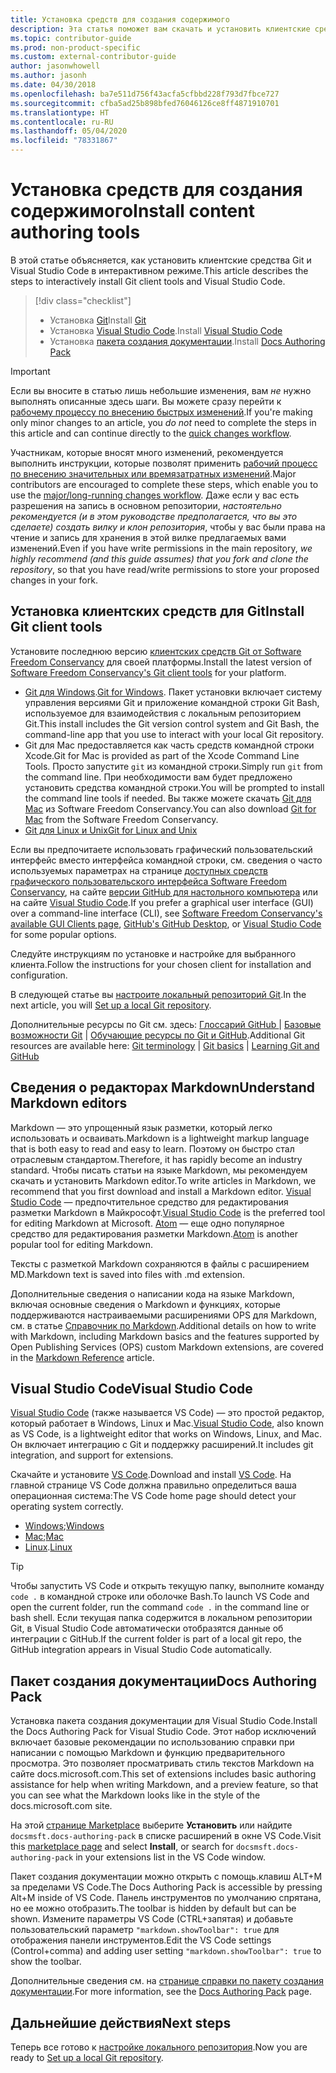 ```yaml
---
title: Установка средств для создания содержимого
description: Эта статья поможет вам скачать и установить клиентские средства, необходимые для редактирования файлов Markdown и работы с Git.
ms.topic: contributor-guide
ms.prod: non-product-specific
ms.custom: external-contributor-guide
author: jasonwhowell
ms.author: jasonh
ms.date: 04/30/2018
ms.openlocfilehash: ba7e511d756f43acfa5cfbbd228f793d7fbce727
ms.sourcegitcommit: cfba5ad25b898bfed76046126ce8ff4871910701
ms.translationtype: HT
ms.contentlocale: ru-RU
ms.lasthandoff: 05/04/2020
ms.locfileid: "78331867"
---
```

# <a name="install-content-authoring-tools"></a><span data-ttu-id="4dc6c-103">Установка средств для создания содержимого</span><span class="sxs-lookup"><span data-stu-id="4dc6c-103">Install content authoring tools</span></span>

<span data-ttu-id="4dc6c-104">В этой статье объясняется, как установить клиентские средства Git и Visual Studio Code в интерактивном режиме.</span><span class="sxs-lookup"><span data-stu-id="4dc6c-104">This article describes the steps to interactively install Git client tools and Visual Studio Code.</span></span>
> [!div class="checklist"]
> * <span data-ttu-id="4dc6c-105">Установка [Git](https://git-scm.com/)</span><span class="sxs-lookup"><span data-stu-id="4dc6c-105">Install [Git](https://git-scm.com/)</span></span>
> * <span data-ttu-id="4dc6c-106">Установка [Visual Studio Code](https://code.visualstudio.com/).</span><span class="sxs-lookup"><span data-stu-id="4dc6c-106">Install [Visual Studio Code](https://code.visualstudio.com/)</span></span>
> * <span data-ttu-id="4dc6c-107">Установка [пакета создания документации](https://marketplace.visualstudio.com/items?itemName=docsmsft.docs-authoring-pack).</span><span class="sxs-lookup"><span data-stu-id="4dc6c-107">Install [Docs Authoring Pack](https://marketplace.visualstudio.com/items?itemName=docsmsft.docs-authoring-pack)</span></span>

>[!IMPORTANT]
> <span data-ttu-id="4dc6c-108">Если вы вносите в статью лишь небольшие изменения, вам *не* нужно выполнять описанные здесь шаги. Вы можете сразу перейти к [рабочему процессу по внесению быстрых изменений](index.md#quick-edits-to-existing-documents).</span><span class="sxs-lookup"><span data-stu-id="4dc6c-108">If you're making only minor changes to an article, you *do not* need to complete the steps in this article and can continue directly to the [quick changes workflow](index.md#quick-edits-to-existing-documents).</span></span>
>
> <span data-ttu-id="4dc6c-109">Участникам, которые вносят много изменений, рекомендуется выполнить инструкции, которые позволят применить [рабочий процесс по внесению значительных или времязатратных изменений](how-to-write-workflows-major.md).</span><span class="sxs-lookup"><span data-stu-id="4dc6c-109">Major contributors are encouraged to complete these steps, which enable you to use the [major/long-running changes workflow](how-to-write-workflows-major.md).</span></span> <span data-ttu-id="4dc6c-110">Даже если у вас есть разрешения на запись в основном репозитории, *настоятельно рекомендуется (и в этом руководстве предполагается, что вы это сделаете) создать вилку и клон репозитория*, чтобы у вас были права на чтение и запись для хранения в этой вилке предлагаемых вами изменений.</span><span class="sxs-lookup"><span data-stu-id="4dc6c-110">Even if you have write permissions in the main repository, *we highly recommend (and this guide assumes) that you fork and clone the repository*, so that you have read/write permissions to store your proposed changes in your fork.</span></span>

## <a name="install-git-client-tools"></a><span data-ttu-id="4dc6c-111">Установка клиентских средств для Git</span><span class="sxs-lookup"><span data-stu-id="4dc6c-111">Install Git client tools</span></span> 

 <span data-ttu-id="4dc6c-112">Установите последнюю версию [клиентских средств Git от Software Freedom Conservancy](https://git-scm.com/download/) для своей платформы.</span><span class="sxs-lookup"><span data-stu-id="4dc6c-112">Install the latest version of [Software Freedom Conservancy's Git client tools](https://git-scm.com/download/) for your platform.</span></span> 

* <span data-ttu-id="4dc6c-113">[Git для Windows](https://git-scm.com/download/win).</span><span class="sxs-lookup"><span data-stu-id="4dc6c-113">[Git for Windows](https://git-scm.com/download/win).</span></span> <span data-ttu-id="4dc6c-114">Пакет установки включает систему управления версиями Git и приложение командной строки Git Bash, используемое для взаимодействия с локальным репозиторием Git.</span><span class="sxs-lookup"><span data-stu-id="4dc6c-114">This install includes the Git version control system and Git Bash, the command-line app that you use to interact with your local Git repository.</span></span>
* <span data-ttu-id="4dc6c-115">Git для Mac предоставляется как часть средств командной строки Xcode.</span><span class="sxs-lookup"><span data-stu-id="4dc6c-115">Git for Mac is provided as part of the Xcode Command Line Tools.</span></span> <span data-ttu-id="4dc6c-116">Просто запустите `git` из командной строки.</span><span class="sxs-lookup"><span data-stu-id="4dc6c-116">Simply run `git` from the command line.</span></span> <span data-ttu-id="4dc6c-117">При необходимости вам будет предложено установить средства командной строки.</span><span class="sxs-lookup"><span data-stu-id="4dc6c-117">You will be prompted to install the command line tools if needed.</span></span> <span data-ttu-id="4dc6c-118">Вы также можете скачать [Git для Mac](https://git-scm.com/download/mac) из Software Freedom Conservancy.</span><span class="sxs-lookup"><span data-stu-id="4dc6c-118">You can also download [Git for Mac](https://git-scm.com/download/mac) from the Software Freedom Conservancy.</span></span>
* [<span data-ttu-id="4dc6c-119">Git для Linux и Unix</span><span class="sxs-lookup"><span data-stu-id="4dc6c-119">Git for Linux and Unix</span></span>](https://git-scm.com/download/linux)

<span data-ttu-id="4dc6c-120">Если вы предпочитаете использовать графический пользовательский интерфейс вместо интерфейса командной строки, см. сведения о часто используемых параметрах на странице [доступных средств графического пользовательского интерфейса Software Freedom Conservancy](https://git-scm.com/downloads/guis), на сайте [версии GitHub для настольного компьютера](https://desktop.github.com/) или на сайте [Visual Studio Code](https://www.visualstudio.com/products/code-vs.aspx).</span><span class="sxs-lookup"><span data-stu-id="4dc6c-120">If you prefer a graphical user interface (GUI) over a command-line interface (CLI), see [Software Freedom Conservancy's available GUI Clients page](https://git-scm.com/downloads/guis), [GitHub's GitHub Desktop](https://desktop.github.com/), or [Visual Studio Code](https://www.visualstudio.com/products/code-vs.aspx) for some popular options.</span></span>

<span data-ttu-id="4dc6c-121">Следуйте инструкциям по установке и настройке для выбранного клиента.</span><span class="sxs-lookup"><span data-stu-id="4dc6c-121">Follow the instructions for your chosen client for installation and configuration.</span></span>

<span data-ttu-id="4dc6c-122">В следующей статье вы [настроите локальный репозиторий Git](get-started-setup-local.md).</span><span class="sxs-lookup"><span data-stu-id="4dc6c-122">In the next article, you will [Set up a local Git repository](get-started-setup-local.md).</span></span>

   <span data-ttu-id="4dc6c-123">Дополнительные ресурсы по Git см. здесь: [Глоссарий GitHub ](https://help.github.com/articles/github-glossary) | [Базовые возможности Git](https://git-scm.com/book/en/v2/Getting-Started-Git-Basics) | [Обучающие ресурсы по Git и GitHub](https://help.github.com/articles/good-resources-for-learning-git-and-github/).</span><span class="sxs-lookup"><span data-stu-id="4dc6c-123">Additional Git resources are available here: [Git terminology](https://help.github.com/articles/github-glossary) | [Git basics](https://git-scm.com/book/en/v2/Getting-Started-Git-Basics) | [Learning Git and GitHub](https://help.github.com/articles/good-resources-for-learning-git-and-github/)</span></span>

## <a name="understand-markdown-editors"></a><span data-ttu-id="4dc6c-124">Сведения о редакторах Markdown</span><span class="sxs-lookup"><span data-stu-id="4dc6c-124">Understand Markdown editors</span></span>

<span data-ttu-id="4dc6c-125">Markdown — это упрощенный язык разметки, который легко использовать и осваивать.</span><span class="sxs-lookup"><span data-stu-id="4dc6c-125">Markdown is a lightweight markup language that is both easy to read and easy to learn.</span></span> <span data-ttu-id="4dc6c-126">Поэтому он быстро стал отраслевым стандартом.</span><span class="sxs-lookup"><span data-stu-id="4dc6c-126">Therefore, it has rapidly become an industry standard.</span></span> <span data-ttu-id="4dc6c-127">Чтобы писать статьи на языке Markdown, мы рекомендуем скачать и установить Markdown editor.</span><span class="sxs-lookup"><span data-stu-id="4dc6c-127">To write articles in Markdown, we recommend that you first download and install a Markdown editor.</span></span>  <span data-ttu-id="4dc6c-128">[Visual Studio Code](https://code.visualstudio.com/) — предпочтительное средство для редактирования разметки Markdown в Майкрософт.</span><span class="sxs-lookup"><span data-stu-id="4dc6c-128">[Visual Studio Code](https://code.visualstudio.com/) is the preferred tool for editing Markdown at Microsoft.</span></span> <span data-ttu-id="4dc6c-129">[Atom](https://atom.io) — еще одно популярное средство для редактирования разметки Markdown.</span><span class="sxs-lookup"><span data-stu-id="4dc6c-129">[Atom](https://atom.io) is another popular tool for editing Markdown.</span></span>

<span data-ttu-id="4dc6c-130">Тексты с разметкой Markdown сохраняются в файлы с расширением MD.</span><span class="sxs-lookup"><span data-stu-id="4dc6c-130">Markdown text is saved into files with .md extension.</span></span>

<span data-ttu-id="4dc6c-131">Дополнительные сведения о написании кода на языке Markdown, включая основные сведения о Markdown и функциях, которые поддерживаются настраиваемыми расширениями OPS для Markdown, см. в статье [Справочник по Markdown](markdown-reference.md).</span><span class="sxs-lookup"><span data-stu-id="4dc6c-131">Additional details on how to write with Markdown, including Markdown basics and the features supported by Open Publishing Services (OPS) custom Markdown extensions, are covered in the [Markdown Reference](markdown-reference.md) article.</span></span>

## <a name="visual-studio-code"></a><span data-ttu-id="4dc6c-132">Visual Studio Code</span><span class="sxs-lookup"><span data-stu-id="4dc6c-132">Visual Studio Code</span></span>

<span data-ttu-id="4dc6c-133">[Visual Studio Code](https://code.visualstudio.com/) (также называется VS Code) — это простой редактор, который работает в Windows, Linux и Mac.</span><span class="sxs-lookup"><span data-stu-id="4dc6c-133">[Visual Studio Code](https://code.visualstudio.com/), also known as VS Code, is a lightweight editor that works on Windows, Linux, and Mac.</span></span> <span data-ttu-id="4dc6c-134">Он включает интеграцию с Git и поддержку расширений.</span><span class="sxs-lookup"><span data-stu-id="4dc6c-134">It includes git integration, and support for extensions.</span></span>

<span data-ttu-id="4dc6c-135">Скачайте и установите [VS Code](https://code.visualstudio.com/).</span><span class="sxs-lookup"><span data-stu-id="4dc6c-135">Download and install [VS Code](https://code.visualstudio.com/).</span></span> <span data-ttu-id="4dc6c-136">На главной странице VS Code должна правильно определиться ваша операционная система:</span><span class="sxs-lookup"><span data-stu-id="4dc6c-136">The VS Code home page should detect your operating system correctly.</span></span>

- <span data-ttu-id="4dc6c-137">[Windows](https://code.visualstudio.com/docs/setup/windows);</span><span class="sxs-lookup"><span data-stu-id="4dc6c-137">[Windows](https://code.visualstudio.com/docs/setup/windows)</span></span>
- <span data-ttu-id="4dc6c-138">[Mac](https://code.visualstudio.com/docs/setup/mac);</span><span class="sxs-lookup"><span data-stu-id="4dc6c-138">[Mac](https://code.visualstudio.com/docs/setup/mac)</span></span>
- <span data-ttu-id="4dc6c-139">[Linux](https://code.visualstudio.com/docs/setup/linux).</span><span class="sxs-lookup"><span data-stu-id="4dc6c-139">[Linux](https://code.visualstudio.com/docs/setup/linux)</span></span>

> [!TIP]
> <span data-ttu-id="4dc6c-140">Чтобы запустить VS Code и открыть текущую папку, выполните команду `code .` в командной строке или оболочке Bash.</span><span class="sxs-lookup"><span data-stu-id="4dc6c-140">To launch VS Code and open the current folder, run the command `code .` in the command line or bash shell.</span></span> <span data-ttu-id="4dc6c-141">Если текущая папка содержится в локальном репозитории Git, в Visual Studio Code автоматически отобразятся данные об интеграции с GitHub.</span><span class="sxs-lookup"><span data-stu-id="4dc6c-141">If the current folder is part of a local git repo, the GitHub integration appears in Visual Studio Code automatically.</span></span>

## <a name="docs-authoring-pack"></a><span data-ttu-id="4dc6c-142">Пакет создания документации</span><span class="sxs-lookup"><span data-stu-id="4dc6c-142">Docs Authoring Pack</span></span>
<span data-ttu-id="4dc6c-143">Установка пакета создания документации для Visual Studio Code.</span><span class="sxs-lookup"><span data-stu-id="4dc6c-143">Install the Docs Authoring Pack for Visual Studio Code.</span></span> <span data-ttu-id="4dc6c-144">Этот набор исключений включает базовые рекомендации по использованию справки при написании с помощью Markdown и функцию предварительного просмотра. Это позволяет просматривать стиль текстов Markdown на сайте docs.microsoft.com.</span><span class="sxs-lookup"><span data-stu-id="4dc6c-144">This set of extensions includes basic authoring assistance for help when writing Markdown, and a preview feature, so that you can see what the Markdown looks like in the style of the docs.microsoft.com site.</span></span>

   <span data-ttu-id="4dc6c-145">На этой [странице Marketplace](https://marketplace.visualstudio.com/items?itemName=docsmsft.docs-authoring-pack) выберите **Установить** или найдите `docsmsft.docs-authoring-pack` в списке расширений в окне VS Code.</span><span class="sxs-lookup"><span data-stu-id="4dc6c-145">Visit this [marketplace page](https://marketplace.visualstudio.com/items?itemName=docsmsft.docs-authoring-pack) and select **Install**, or search for `docsmsft.docs-authoring-pack` in your extensions list in the VS Code window.</span></span> 

   <span data-ttu-id="4dc6c-146">Пакет создания документации можно открыть с помощь.клавиш ALT+M за пределами VS Code.</span><span class="sxs-lookup"><span data-stu-id="4dc6c-146">The Docs Authoring Pack is accessible by pressing Alt+M inside of VS Code.</span></span> <span data-ttu-id="4dc6c-147">Панель инструментов по умолчанию спрятана, но ее можно отобразить.</span><span class="sxs-lookup"><span data-stu-id="4dc6c-147">The toolbar is hidden by default but can be shown.</span></span> <span data-ttu-id="4dc6c-148">Измените параметры VS Code (CTRL+запятая) и добавьте пользовательский параметр `"markdown.showToolbar": true` для отображения панели инструментов.</span><span class="sxs-lookup"><span data-stu-id="4dc6c-148">Edit the VS Code settings (Control+comma) and adding user setting `"markdown.showToolbar": true` to show the toolbar.</span></span>

   <span data-ttu-id="4dc6c-149">Дополнительные сведения см. на [странице справки по пакету создания документации](how-to-write-docs-auth-pack.md).</span><span class="sxs-lookup"><span data-stu-id="4dc6c-149">For more information, see the [Docs Authoring Pack](how-to-write-docs-auth-pack.md) page.</span></span>


## <a name="next-steps"></a><span data-ttu-id="4dc6c-150">Дальнейшие действия</span><span class="sxs-lookup"><span data-stu-id="4dc6c-150">Next steps</span></span>

<span data-ttu-id="4dc6c-151">Теперь все готово к [настройке локального репозитория](get-started-setup-local.md).</span><span class="sxs-lookup"><span data-stu-id="4dc6c-151">Now you are ready to [Set up a local Git repository](get-started-setup-local.md).</span></span>

